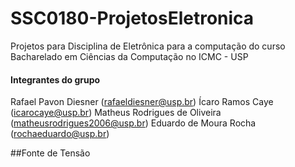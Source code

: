 # SSC0180-ProjetosEletronica
Projetos para Disciplina de Eletrônica para a computação do curso Bacharelado em Ciências da Computação no ICMC - USP
#### Integrantes do grupo
Rafael Pavon Diesner (rafaeldiesner@usp.br)
Ícaro Ramos Caye (icarocaye@usp.br)
Matheus Rodrigues de Oliveira (matheusrodrigues2006@usp.br)
Eduardo de Moura Rocha (rochaeduardo@usp.br)

##Fonte de Tensão
